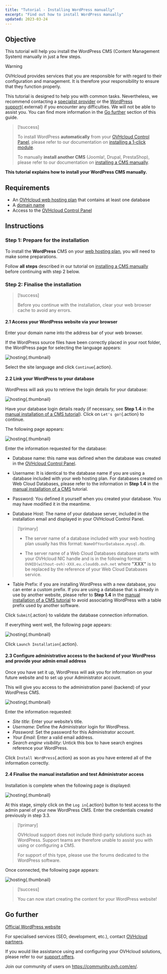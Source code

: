 ```yaml
---
title: "Tutorial - Installing WordPress manually"
excerpt: "Find out how to install WordPress manually"
updated: 2023-03-24
---
```


## Objective

This tutorial will help you install the WordPress CMS (Content Management System) manually in just a few steps.

> [!warning]
>
> OVHcloud provides services that you are responsible for with regard to their configuration and management. It is therefore your responsibility to ensure that they function properly.
>
> This tutorial is designed to help you with common tasks. Nevertheless, we recommend contacting a [specialist provider](https://partner.ovhcloud.com/asia/directory/) or the [WordPress support](https://wordpress.com/support/){.external} if you encounter any difficulties. We will not be able to assist you. You can find more information in the [Go further](#go-further) section of this guide.
>

> [!success]
>
> To install WordPress **automatically** from your [OVHcloud Control Panel](https://ca.ovh.com/auth/?action=gotomanager&from=https://www.ovh.com/asia/&ovhSubsidiary=asia), please refer to our documentation on [installing a 1-click module](/pages/web_cloud/web_hosting/cms_install_1_click_modules).
>
> To manually **install another CMS** (Joomla!, Drupal, PrestaShop), please refer to our documentation on [installing a CMS manually](/pages/web_cloud/web_hosting/cms_manual_installation).
>

**This tutorial explains how to install your WordPress CMS manually.**

## Requirements

- An [OVHcloud web hosting plan](https://www.ovhcloud.com/asia/web-hosting/) that contains at least one database
- A [domain name](https://www.ovhcloud.com/asia/domains/)
- Access to the [OVHcloud Control Panel](https://ca.ovh.com/auth/?action=gotomanager&from=https://www.ovh.com/asia/&ovhSubsidiary=asia)

## Instructions

### Step 1: Prepare for the installation <a name="step1"></a>

To install the **WordPress** CMS on your [web hosting plan](https://www.ovhcloud.com/asia/web-hosting/), you will need to make some preparations.

Follow **all steps** described in our tutorial on [installing a CMS manually](/pages/web_cloud/web_hosting/cms_manual_installation) before continuing with step 2 below.

### Step 2: Finalise the installation <a name="step2"></a>

> [!success]
>
> Before you continue with the installation, clear your web browser cache to avoid any errors.
>

#### 2.1 Access your WordPress website via your browser

Enter your domain name into the address bar of your web browser.

If the WordPress source files have been correctly placed in your root folder, the WordPress page for selecting the language appears:

![hosting](images/WPselectlangue.png){.thumbnail}

Select the site language and click `Continue`{.action}.

#### 2.2 Link your WordPress to your database

WordPress will ask you to retrieve the login details for your database:

![hosting](images/WPstart.png){.thumbnail}

Have your database login details ready (if necessary, see **Step 1.4** in the [manual installation of a CMS tutorial](/pages/web_cloud/web_hosting/cms_manual_installation)). Click on `Let's go!`{.action} to continue.

The following page appears:

![hosting](images/WPdb.png){.thumbnail}

Enter the information requested for the database:

- Database name: this name was defined when the database was created in the [OVHcloud Control Panel](https://ca.ovh.com/auth/?action=gotomanager&from=https://www.ovh.com/asia/&ovhSubsidiary=asia).

- Username: It is identical to the database name if you are using a database included with your web hosting plan. For databases created on Web Cloud Databases, please refer to the information in **Step 1.4** in the [manual installation of a CMS](/pages/web_cloud/web_hosting/cms_manual_installation) tutorial.

- Password: You defined it yourself when you created your database. You may have modified it in the meantime.

- Database Host: The name of your database server, included in the installation email and displayed in your OVHcloud Control Panel. 

> [!primary]
> 
> - The server name of a database included with your web hosting plan usually has this format: `NameOfYourDatabase.mysql.db`. 
>
> - The server name of a Web Cloud Databases database starts with your OVHcloud NIC handle and is in the following format: `OVHID(without-ovh)-XXX.eu.clouddb.ovh.net` where **"XXX"** is to be replaced by the reference of your Web Cloud Databases service.
>

- Table Prefix: if you are installing WordPress with a new database, you can enter a custom prefix. If you are using a database that is already in use by another website, please refer to **Step 1.4** in the [manual installation of a CMS tutorial](/pages/web_cloud/web_hosting/cms_manual_installation) to avoid associating WordPress with a table prefix used by another software.

Click `Submit`{.action} to validate the database connection information.

If everything went well, the following page appears:

![hosting](images/WPafterDB.png){.thumbnail}

Click `Launch Installation`{.action}.

#### 2.3 Configure administrative access to the backend of your WordPress and provide your admin email address

Once you have set it up, WordPress will ask you for information on your future website and to set up your Administrator account.

This will give you access to the administration panel (backend) of your WordPress CMS.

![hosting](images/WPafterDB2.png){.thumbnail}

Enter the information requested:

- *Site title*: Enter your website’s title.
- *Username*: Define the Administrator login for WordPress.
- *Password*: Set the password for this Administrator account.
- *Your Email*: Enter a valid email address.
- *Search engine visibility*: Untick this box to have search engines reference your WordPress.

Click `Install WordPress`{.action} as soon as you have entered all of the information correctly.

#### 2.4 Finalise the manual installation and test Administrator access

Installation is complete when the following page is displayed:

![hosting](images/WPend.png){.thumbnail}

At this stage, simply click on the `Log in`{.action} button to test access to the admin panel of your new WordPress CMS. Enter the credentials created previously in step 3.3.

> [!primary]
>
> OVHcloud support does not include third-party solutions such as WordPress. Support teams are therefore unable to assist you with using or configuring a CMS.
>
> For support of this type, please use the forums dedicated to the WordPress software.
>

Once connected, the following page appears:

![hosting](images/WPadminInterface.png){.thumbnail}

> [!success]
>
> You can now start creating the content for your WordPress website!
>

## Go further <a name="go-further"></a>

[Official WordPress website](https://wordpress.org)

For specialised services (SEO, development, etc.), contact [OVHcloud partners](https://partner.ovhcloud.com/asia/directory/).

If you would like assistance using and configuring your OVHcloud solutions, please refer to our [support offers](https://www.ovhcloud.com/asia/support-levels/).

Join our community of users on <https://community.ovh.com/en/>.
